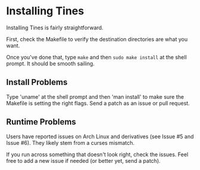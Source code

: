 # Installing Tines

Installing Tines is fairly straightforward.

First, check the Makefile to verify the
destination directories are what you want.

Once you've done that, type `make` and then
`sudo make install` at the shell prompt. It
should be smooth sailing.

## Install Problems

Type 'uname' at the shell
prompt and then 'man install' to make sure the
Makefile is setting the right flags. Send a patch
as an issue or pull request.

## Runtime Problems

Users have reported issues on Arch Linux and
derivatives (see Issue #5 and Issue #6). They
likely stem from a curses mismatch.

If you run across something that doesn't look
right, check the issues. Feel free to add a new
issue if needed (or better yet, send a patch).
